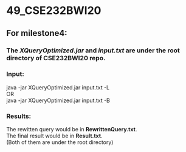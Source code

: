 # 49_CSE232BWI20
## For milestone4:

### The *XQueryOptimized.jar* and *input.txt* are under the root directory of CSE232BWI20 repo.

### Input:  
java -jar XQueryOptimized.jar input.txt -L  
OR  
java -jar XQueryOptimized.jar input.txt -B  
### Results:  
The rewitten query would be in **RewrittenQuery.txt**.  
The final result would be in **Result.txt**.  
(Both of them are under the root directory)
